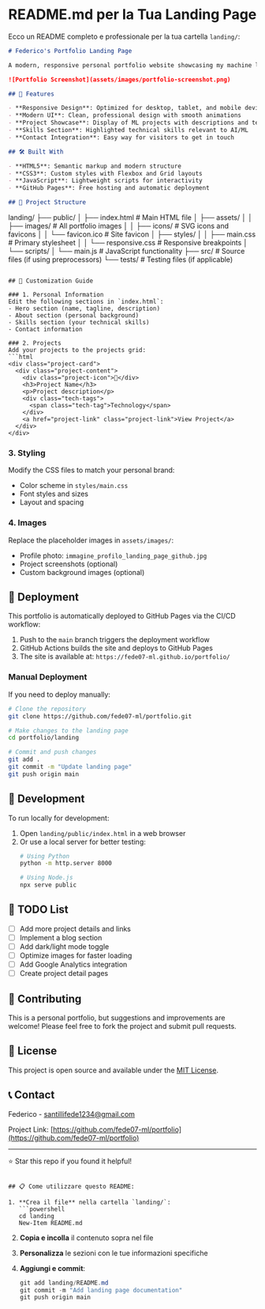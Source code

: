 # README.md per la Tua Landing Page

Ecco un README completo e professionale per la tua cartella `landing/`:

```markdown
# Federico's Portfolio Landing Page

A modern, responsive personal portfolio website showcasing my machine learning and AI projects.

![Portfolio Screenshot](assets/images/portfolio-screenshot.png)

## 🚀 Features

- **Responsive Design**: Optimized for desktop, tablet, and mobile devices
- **Modern UI**: Clean, professional design with smooth animations
- **Project Showcase**: Display of ML projects with descriptions and technologies
- **Skills Section**: Highlighted technical skills relevant to AI/ML
- **Contact Integration**: Easy way for visitors to get in touch

## 🛠️ Built With

- **HTML5**: Semantic markup and modern structure
- **CSS3**: Custom styles with Flexbox and Grid layouts
- **JavaScript**: Lightweight scripts for interactivity
- **GitHub Pages**: Free hosting and automatic deployment

## 📁 Project Structure

```
landing/
├── public/
│   ├── index.html          # Main HTML file
│   ├── assets/
│   │   ├── images/         # All portfolio images
│   │   ├── icons/          # SVG icons and favicons
│   │   └── favicon.ico     # Site favicon
│   ├── styles/
│   │   ├── main.css        # Primary stylesheet
│   │   └── responsive.css  # Responsive breakpoints
│   └── scripts/
│       └── main.js         # JavaScript functionality
├── src/                    # Source files (if using preprocessors)
└── tests/                  # Testing files (if applicable)
```

## 🎨 Customization Guide

### 1. Personal Information
Edit the following sections in `index.html`:
- Hero section (name, tagline, description)
- About section (personal background)
- Skills section (your technical skills)
- Contact information

### 2. Projects
Add your projects to the projects grid:
```html
<div class="project-card">
  <div class="project-content">
    <div class="project-icon">🎯</div>
    <h3>Project Name</h3>
    <p>Project description</p>
    <div class="tech-tags">
      <span class="tech-tag">Technology</span>
    </div>
    <a href="project-link" class="project-link">View Project</a>
  </div>
</div>
```

### 3. Styling
Modify the CSS files to match your personal brand:
- Color scheme in `styles/main.css`
- Font styles and sizes
- Layout and spacing

### 4. Images
Replace the placeholder images in `assets/images/`:
- Profile photo: `immagine_profilo_landing_page_github.jpg`
- Project screenshots (optional)
- Custom background images (optional)

## 🚀 Deployment

This portfolio is automatically deployed to GitHub Pages via the CI/CD workflow:

1. Push to the `main` branch triggers the deployment workflow
2. GitHub Actions builds the site and deploys to GitHub Pages
3. The site is available at: `https://fede07-ml.github.io/portfolio/`

### Manual Deployment
If you need to deploy manually:
```bash
# Clone the repository
git clone https://github.com/fede07-ml/portfolio.git

# Make changes to the landing page
cd portfolio/landing

# Commit and push changes
git add .
git commit -m "Update landing page"
git push origin main
```

## 🔧 Development

To run locally for development:
1. Open `landing/public/index.html` in a web browser
2. Or use a local server for better testing:
   ```bash
   # Using Python
   python -m http.server 8000
   
   # Using Node.js
   npx serve public
   ```

## 📝 TODO List

- [ ] Add more project details and links
- [ ] Implement a blog section
- [ ] Add dark/light mode toggle
- [ ] Optimize images for faster loading
- [ ] Add Google Analytics integration
- [ ] Create project detail pages

## 🤝 Contributing

This is a personal portfolio, but suggestions and improvements are welcome! Please feel free to fork the project and submit pull requests.

## 📄 License

This project is open source and available under the [MIT License](LICENSE).

## 📞 Contact

Federico - [santillifede1234@gmail.com](mailto:santillifede1234@gmail.com)

Project Link: [https://github.com/fede07-ml/portfolio](https://github.com/fede07-ml/portfolio)

---

⭐ Star this repo if you found it helpful!
```

## 📋 Come utilizzare questo README:

1. **Crea il file** nella cartella `landing/`:
   ```powershell
   cd landing
   New-Item README.md
   ```

2. **Copia e incolla** il contenuto sopra nel file

3. **Personalizza** le sezioni con le tue informazioni specifiche

4. **Aggiungi e commit**:
   ```powershell
   git add landing/README.md
   git commit -m "Add landing page documentation"
   git push origin main
   ```